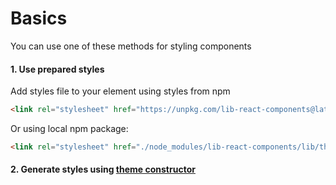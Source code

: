 # Basics

You can use one of these methods for styling components

#### 1. Use prepared styles

Add styles file to your <head> element using styles from npm

```html
<link rel="stylesheet" href="https://unpkg.com/lib-react-components@latest/lib/themes/default.css">
```

Or using local npm package:

```html
<link rel="stylesheet" href="./node_modules/lib-react-components/lib/themes/default.css">
```

#### 2. Generate styles using [theme constructor](https://github.com/PeculiarVentures/react-components/tree/master/packages/theme-contructor)